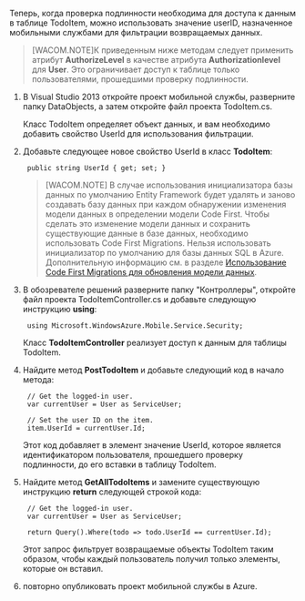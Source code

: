 ﻿

Теперь, когда проверка подлинности необходима для доступа к данным в таблице TodoItem, можно использовать значение userID, назначенное мобильными службами для фильтрации возвращаемых данных.

>[WACOM.NOTE]К приведенным ниже методам следует применить атрибут **AuthorizeLevel** в качестве атрибута **Authorizationlevel** для **User**. Это ограничивает доступ к таблице только пользователями, прошедшими проверку подлинности.

1. В Visual Studio 2013 откройте проект мобильной службы, разверните папку DataObjects, а затем откройте файл проекта TodoItem.cs.

	Класс TodoItem определяет объект данных, и вам необходимо добавить свойство UserId для использования фильтрации.

2. Добавьте следующее новое свойство UserId в класс **TodoItem**:

		public string UserId { get; set; }

	>[WACOM.NOTE] В случае использования инициализатора базы данных по умолчанию Entity Framework будет удалять и заново создавать базу данных при каждом обнаружении изменения модели данных в определении модели Code First. Чтобы сделать это изменение модели данных и сохранить существующие данные в базе данных, необходимо использовать Code First Migrations. Нельзя использовать инициализатор по умолчанию для базы данных SQL в Azure. Дополнительную информацию см. в разделе [Использование Code First Migrations для обновления модели данных](/ru-ru/documentation/articles/mobile-services-dotnet-backend-how-to-use-code-first-migrations).

3. В обозревателе решений разверните папку "Контроллеры", откройте файл проекта TodoItemController.cs и добавьте следующую инструкцию **using**:

		using Microsoft.WindowsAzure.Mobile.Service.Security;

	Класс **TodoItemController** реализует доступ к данным для таблицы TodoItem. 
 
4. Найдите метод **PostTodoItem** и добавьте следующий код в начало метода:

		// Get the logged-in user.
	    var currentUser = User as ServiceUser;
	
	    // Set the user ID on the item.
	    item.UserId = currentUser.Id;

    Этот код добавляет в элемент значение UserId, которое является идентификатором пользователя, прошедшего проверку подлинности, до его вставки в таблицу TodoItem. 
	

5. Найдите метод **GetAllTodoItems** и замените существующую инструкцию **return** следующей строкой кода:

        // Get the logged-in user.
        var currentUser = User as ServiceUser;

        return Query().Where(todo => todo.UserId == currentUser.Id);

   	Этот запрос фильтрует возвращаемые объекты TodoItem таким образом, чтобы каждый пользователь получил только элементы, которые он вставил. 

6. повторно опубликовать проект мобильной службы в Azure.

<!--HONumber=35.1-->
